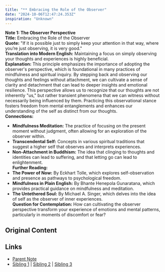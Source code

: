 ```yaml
---
title: "** Embracing the Role of the Observer"
date: "2024-10-06T12:47:24.353Z"
inspiration: "Unknown"
---
```


  
**Note 1: The Observer Perspective**  
**Title:** Embracing the Role of the Observer  
**Quote:** "If it is possible just to simply keep your attention in that way, where you’re just observing, it is very good."  
**Translation into Modern English:** Maintaining a focus on simply observing your thoughts and experiences is highly beneficial.  
**Explanation:** This principle emphasizes the importance of adopting the observer's perspective, which is foundational in many practices of mindfulness and spiritual inquiry. By stepping back and observing our thoughts and feelings without attachment, we can cultivate a sense of clarity and detachment that can lead to deeper insights and emotional resilience. This perspective allows us to recognize that our thoughts are not inherently "us," but rather transient phenomena that we can witness without necessarily being influenced by them. Practicing this observational stance fosters freedom from mental entanglements and enhances our understanding of the self as distinct from our thoughts.  
**Connections:**  
- **Mindfulness Meditation:** The practice of focusing on the present moment without judgment, often allowing for an exploration of the observer within.  
- **Transcendental Self:** Concepts in various spiritual traditions that suggest a higher self that observes and interprets experiences.  
- **Non-Attachment in Buddhism:** The idea that clinging to thoughts and identities can lead to suffering, and that letting go can lead to enlightenment.  
**Further Reading:**  
- **The Power of Now:** By Eckhart Tolle, which explores self-observation and presence as pathways to psychological freedom.  
- **Mindfulness in Plain English:** By Bhante Henepola Gunaratana, which provides practical guidance on mindfulness and meditation.  
- **The Untethered Soul:** By Michael A. Singer, which delves into the idea of self as the observer of inner experiences.  
**Question for Contemplation:** How can cultivating the observer perspective transform your experience of emotions and mental patterns, particularly in moments of discomfort or fear?  


## Original Content



## Links

- [Parent Note](/parent-note.md)
- [Sibling 1](/zettel1.md) | [Sibling 2](/zettel2.md) | [Sibling 3](/zettel3.md)
